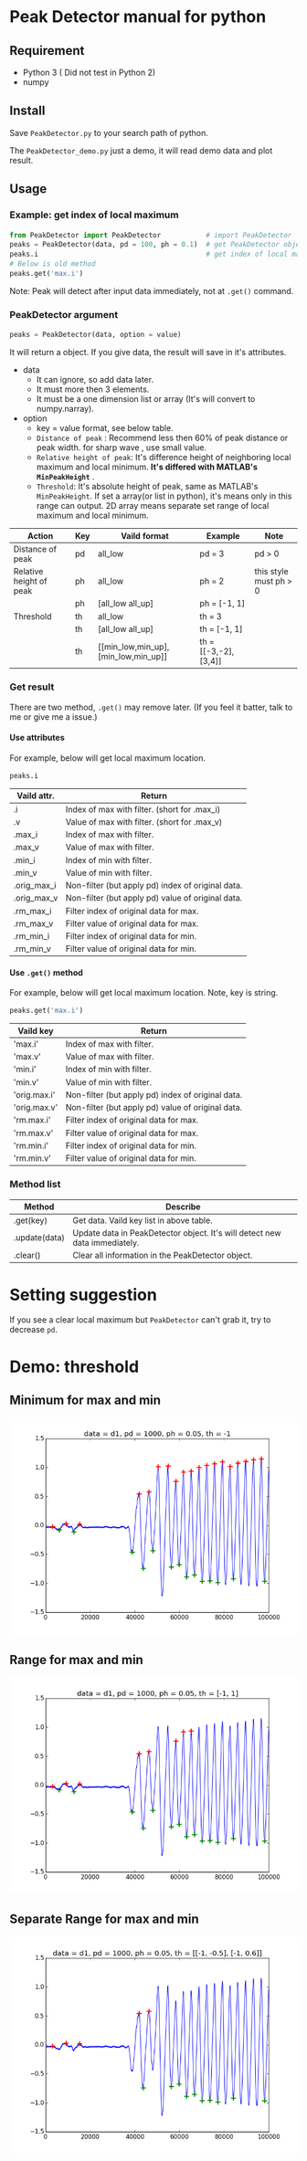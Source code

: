 # Peak Detector manual for python

## Requirement

* Python 3 ( Did not test in Python 2)
* numpy

## Install

Save `PeakDetector.py` to your search path of python.

The `PeakDetector_demo.py` just a demo, it will read demo data and plot result.

## Usage

### Example: get index of local maximum

```py
from PeakDetector import PeakDetector           # import PeakDetector
peaks = PeakDetector(data, pd = 100, ph = 0.1)  # get PeakDetector object and analyse
peaks.i                                         # get index of local maximum
# Below is old method
peaks.get('max.i')
```

Note: Peak will detect after input data immediately, not at `.get()` command.


### PeakDetector argument

```py
peaks = PeakDetector(data, option = value)
```
It will return a object. If you give data, the result will save in it's attributes.

* data
  * It can ignore, so add data later.
  * It must more then 3 elements.
  * It must be a one dimension list or array (It's will convert to numpy.narray).
* option
  * key = value format, see below table.
  * `Distance of peak` : Recommend less then 60% of peak distance or peak width.
    for sharp wave , use small value.
  * `Relative height of peak`: It's difference height of neighboring
    local maximum and local minimum. **It's differed with MATLAB's `MinPeakHeight`** .
  * `Threshold`: It's absolute height of peak, same as MATLAB's `MinPeakHeight`.
    If set a array(or list in python), it's means only in this range can output.
    2D array means separate set range of local maximum and local minimum.
  

| Action                  | Key | Vaild format                       | Example              | Note           |
|-------------------------|-----|------------------------------------|----------------------|----------------|
| Distance of peak        | pd  | all_low                            | pd = 3               | pd > 0        |
| Relative height of peak | ph  | all_low                            | ph = 2               | this style must ph > 0 |
|                         | ph  | [all_low all_up]                   | ph = [-1, 1]         |                |
| Threshold               | th  | all_low                            | th = 3               |                |
|                         | th  | [all_low all_up]                   | th = [-1, 1]         |                |
|                         | th  | [[min_low,min_up],[min_low,min_up]] | th = [[-3,-2],[3,4]] |                |


### Get result

There are two method, `.get()` may remove later.
(If you feel it batter, talk to me or give me a issue.)

#### Use attributes

For example, below will get local maximum location.

```py
peaks.i
```

| Vaild attr. | Return                                            |
|-------------|---------------------------------------------------|
| .i          | Index of max with filter. (short for .max_i)      |
| .v          | Value of max with filter. (short for .max_v)      |
| .max_i      | Index of max with filter.                         |
| .max_v      | Value of max with filter.                         |
| .min_i      | Index of min with filter.                         |
| .min_v      | Value of min with filter.                         |
| .orig_max_i | Non-filter (but apply pd) index of original data. |
| .orig_max_v | Non-filter (but apply pd) value of original data. |
| .rm_max_i   | Filter index of original data for max.            |
| .rm_max_v   | Filter value of original data for max.            |
| .rm_min_i   | Filter index of original data for min.            |
| .rm_min_v   | Filter value of original data for min.            |

#### Use `.get()` method

For example, below will get local maximum location.
Note, key is string.

```py
peaks.get('max.i')
```

| Vaild key    | Return                                            |
|--------------|---------------------------------------------------|
| 'max.i'      | Index of max with filter.                         |
| 'max.v'      | Value of max with filter.                         |
| 'min.i'      | Index of min with filter.                         |
| 'min.v'      | Value of min with filter.                         |
| 'orig.max.i' | Non-filter (but apply pd) index of original data. |
| 'orig.max.v' | Non-filter (but apply pd) value of original data. |
| 'rm.max.i'   | Filter index of original data for max.            |
| 'rm.max.v'   | Filter value of original data for max.            |
| 'rm.min.i'   | Filter index of original data for min.            |
| 'rm.min.v'   | Filter value of original data for min.            |

### Method list

| Method        | Describe                                                                   |
|---------------|----------------------------------------------------------------------------|
| .get(key)     | Get data. Vaild key list in above table.                                   |
| .update(data) | Update data in PeakDetector object. It's will detect new data immediately. |
| .clear()      | Clear all information in the PeakDetector object.                          |


# Setting suggestion

If you see a clear local maximum but `PeakDetector` can't grab it, try to
decrease `pd`.

# Demo: threshold

## Minimum for max and min

![d1 with threshold](../doc/img/d01_pd=1000_ph=0.05_th_1.png)

## Range for max and min

![d1 with threshold](../doc/img/d01_pd=1000_ph=0.05_th_2.png)

## Separate Range for max and min

![d1 with threshold](../doc/img/d01_pd=1000_ph=0.05_th_3.png)
